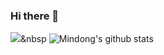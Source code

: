 ### Hi there 👋

<!--
**moh0110/moh0110** is a ✨ _special_ ✨ repository because its `README.md` (this file) appears on your GitHub profile.

Here are some ideas to get you started:

- 🔭 I’m currently working on ...
- 🌱 I’m currently learning ...
- 👯 I’m looking to collaborate on ...
- 🤔 I’m looking for help with ...
- 💬 Ask me about ...
- 📫 How to reach me: ...
- 😄 Pronouns: ...
- ⚡ Fun fact: ...
-->
<img src="https://img.shields.io/badge/C-blue?style=flat-square&logo=C&logoColor=white"/></a>&nbsp 
![Mindong's github stats](https://github-readme-stats.vercel.app/api?username=Mindong&show_icons=true&theme=tokyonight)


